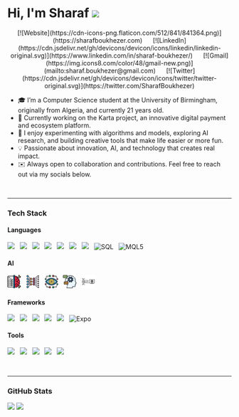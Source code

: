 # Hi, I'm Sharaf <img src="https://media.giphy.com/media/hvRJCLFzcasrR4ia7z/giphy.gif" width="30px">

<p align="center">
  [![Website](https://cdn-icons-png.flaticon.com/512/841/841364.png)](https://sharafboukhezer.com)
  &nbsp;&nbsp;&nbsp;&nbsp;
  [![LinkedIn](https://cdn.jsdelivr.net/gh/devicons/devicon/icons/linkedin/linkedin-original.svg)](https://www.linkedin.com/in/sharaf-boukhezer/)
  &nbsp;&nbsp;&nbsp;&nbsp;
  [![Gmail](https://img.icons8.com/color/48/gmail-new.png)](mailto:sharaf.boukhezer@gmail.com)
  &nbsp;&nbsp;&nbsp;&nbsp;
  [![Twitter](https://cdn.jsdelivr.net/gh/devicons/devicon/icons/twitter/twitter-original.svg)](https://twitter.com/SharafBoukhezer)
</p>

- 🎓 I’m a Computer Science student at the University of Birmingham, originally from Algeria, and currently 21 years old.  
- 💼 Currently working on the Karta project, an innovative digital payment and ecosystem platform.  
- 🔬 I enjoy experimenting with algorithms and models, exploring AI research, and building creative tools that make life easier or more fun.  
- 💡 Passionate about innovation, AI, and technology that creates real impact.  
- ✉️ Always open to collaboration and contributions. Feel free to reach out via my socials below.

<br>
<hr>


### Tech Stack

#### Languages
<p align="left">
  <img src="https://skillicons.dev/icons?i=python" height="30" /> &nbsp;
  <img src="https://skillicons.dev/icons?i=java" height="30" /> &nbsp;
  <img src="https://skillicons.dev/icons?i=c" height="30" /> &nbsp;
  <img src="https://cdn.jsdelivr.net/gh/devicons/devicon/icons/haskell/haskell-original.svg" height="30" /> &nbsp;
  <img src="https://skillicons.dev/icons?i=html" height="30" /> &nbsp;
  <img src="https://skillicons.dev/icons?i=css" height="30" /> &nbsp;
  <img src="https://skillicons.dev/icons?i=javascript" height="30" /> &nbsp;
  <img src="https://cdn.jsdelivr.net/gh/devicons/devicon/icons/mysql/mysql-original.svg" height="30" title="SQL" /> &nbsp;
  <img src="https://upload.wikimedia.org/wikipedia/commons/b/b1/MQL5_Community_Logo.png" height="30" title="MQL5" /> &nbsp;
</p>

#### AI
<p align="left">
  <img src="src/ML.png" height="30" title="Machine Learning" /> &nbsp;
  <img src="src/DL.png" height="30" title="Deep Learning" /> &nbsp;
  <img src="src/CV.png" height="30" title="Computer Vision" /> &nbsp;
  <img src="src/NLP.png" height="30" title="Natural Language Processing" /> &nbsp;
  <img src="src/EC.png" height="30" title="Evolutionary Computation" />
</p>

#### Frameworks
<p align="left">
  <img src="https://skillicons.dev/icons?i=react" height="30" /> &nbsp;
  <img src="https://skillicons.dev/icons?i=nextjs" height="30" /> &nbsp;
  <img src="https://skillicons.dev/icons?i=angular" height="30" /> &nbsp;
  <img src="https://skillicons.dev/icons?i=pytorch" height="30" /> &nbsp;
  <img src="https://skillicons.dev/icons?i=tailwind" height="30" /> &nbsp;
  <img src="https://www.vectorlogo.zone/logos/expoio/expoio-icon.svg" height="30" title="Expo" />
</p>

#### Tools
<p align="left">
  <img src="https://skillicons.dev/icons?i=supabase" height="30" /> &nbsp;
  <img src="https://skillicons.dev/icons?i=git" height="30" /> &nbsp;
  <img src="https://skillicons.dev/icons?i=vscode" height="30" /> &nbsp;
  <img src="https://skillicons.dev/icons?i=mongodb" height="30" /> &nbsp;
  <img src="https://skillicons.dev/icons?i=postgresql" height="30" />
</p>

<br>
<hr>


### GitHub Stats

<p align="left">
  <img src="https://github-readme-stats.vercel.app/api?username=sharafedd&show_icons=true&theme=github_dark&hide_border=true" height="160" />
  <img src="https://github-readme-stats.vercel.app/api/top-langs/?username=sharafedd&layout=compact&theme=github_dark&hide_border=true" height="160" />
</p>

